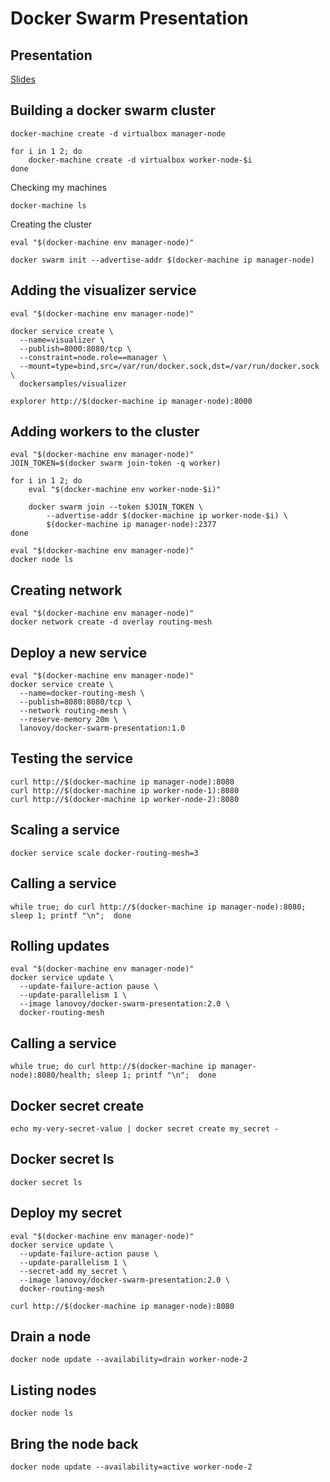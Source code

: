 # Docker Swarm Presentation

## Presentation
[Slides](http://www.slideshare.net/albertogviana/docker-SalesPortalSPA71804647)


## Building a docker swarm cluster
```
docker-machine create -d virtualbox manager-node

for i in 1 2; do
    docker-machine create -d virtualbox worker-node-$i
done
```

Checking my machines
```
docker-machine ls
```

Creating the cluster
```
eval "$(docker-machine env manager-node)"

docker swarm init --advertise-addr $(docker-machine ip manager-node)
```

## Adding the visualizer service
```
eval "$(docker-machine env manager-node)"

docker service create \
  --name=visualizer \
  --publish=8000:8080/tcp \
  --constraint=node.role==manager \
  --mount=type=bind,src=/var/run/docker.sock,dst=/var/run/docker.sock \
  dockersamples/visualizer

explorer http://$(docker-machine ip manager-node):8000
```

## Adding workers to the cluster
```
eval "$(docker-machine env manager-node)"
JOIN_TOKEN=$(docker swarm join-token -q worker)

for i in 1 2; do
    eval "$(docker-machine env worker-node-$i)"

    docker swarm join --token $JOIN_TOKEN \
        --advertise-addr $(docker-machine ip worker-node-$i) \
        $(docker-machine ip manager-node):2377
done
```

```
eval "$(docker-machine env manager-node)"
docker node ls
```

## Creating network
```
eval "$(docker-machine env manager-node)"
docker network create -d overlay routing-mesh
```

## Deploy a new service
```
eval "$(docker-machine env manager-node)"
docker service create \
  --name=docker-routing-mesh \
  --publish=8080:8080/tcp \
  --network routing-mesh \
  --reserve-memory 20m \
  lanovoy/docker-swarm-presentation:1.0
```

## Testing the service
```
curl http://$(docker-machine ip manager-node):8080
curl http://$(docker-machine ip worker-node-1):8080
curl http://$(docker-machine ip worker-node-2):8080
```

## Scaling a service
```
docker service scale docker-routing-mesh=3
```

## Calling a service
```
while true; do curl http://$(docker-machine ip manager-node):8080; sleep 1; printf "\n";  done
```

## Rolling updates
```
eval "$(docker-machine env manager-node)"
docker service update \
  --update-failure-action pause \
  --update-parallelism 1 \
  --image lanovoy/docker-swarm-presentation:2.0 \
  docker-routing-mesh
```

## Calling a service
```
while true; do curl http://$(docker-machine ip manager-node):8080/health; sleep 1; printf "\n";  done
```

## Docker secret create
```
echo my-very-secret-value | docker secret create my_secret -
```

## Docker secret ls
```
docker secret ls
```

## Deploy my secret
```
eval "$(docker-machine env manager-node)"
docker service update \
  --update-failure-action pause \
  --update-parallelism 1 \
  --secret-add my_secret \
  --image lanovoy/docker-swarm-presentation:2.0 \
  docker-routing-mesh
```

```
curl http://$(docker-machine ip manager-node):8080
```

## Drain a node
```
docker node update --availability=drain worker-node-2
```

## Listing nodes
```
docker node ls
```

## Bring the node back
```
docker node update --availability=active worker-node-2
```

